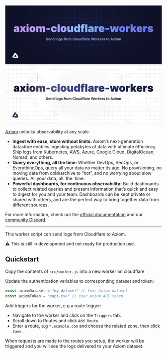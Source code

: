 ![axiom-cloudflare: Send logs from Cloudflare Workers to Axiom](.github/images/banner-dark.svg#gh-dark-mode-only)
![axiom-cloudflare: Send logs from Cloudflare Workers to Axiom](.github/images/banner-light.svg#gh-light-mode-only)

[Axiom](https://axiom.co) unlocks observability at any scale.

- **Ingest with ease, store without limits:** Axiom’s next-generation datastore
  enables ingesting petabytes of data with ultimate efficiency. Ship logs from
  Kubernetes, AWS, Azure, Google Cloud, DigitalOcean, Nomad, and others.
- **Query everything, all the time:** Whether DevOps, SecOps, or EverythingOps,
  query all your data no matter its age. No provisioning, no moving data from
  cold/archive to “hot”, and no worrying about slow queries. All your data, all.
  the. time.
- **Powerful dashboards, for continuous observability:** Build dashboards to
  collect related queries and present information that’s quick and easy to
  digest for you and your team. Dashboards can be kept private or shared with
  others, and are the perfect way to bring together data from different sources.

For more information, check out the [official documentation](https://axiom.co/docs)
and our [community Discord](https://axiom.co/discord).

---

This worker script can send logs from Cloudflare to Axiom.

:warning: This is still in development and not ready for production use.

## Quickstart

Copy the contents of `src/worker.js` into a new worker on cloudflare

Update the authentication variables to corresponding dataset and token:
```ts
const axiomDataset = "my-dataset" // Your Axiom dataset
const axiomToken = "xapt-xxx" // Your Axiom API token
```

Add triggers for the worker, e.g a route trigger:
  - Navigate to the worker and click on the `Triggers` tab.
  - Scroll down to Routes and click `Add Route`.
  - Enter a route, e.g `*.example.com` and choose the related zone, 
    then click `Save`.

When requests are made to the routes you setup, the worker will be triggered and you will see the logs delivered to your Axiom dataset.
